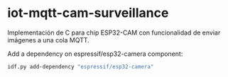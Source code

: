 # iot-mqtt-cam-surveillance
Implementación de C para chip ESP32-CAM con funcionalidad de enviar imágenes a una cola MQTT.


Add a dependency on espressif/esp32-camera component:
```bash
idf.py add-dependency "espressif/esp32-camera"
```
